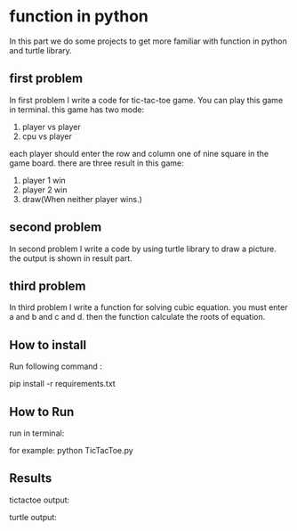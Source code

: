 
# function in python

In this part we do some projects to get more familiar with function in python and turtle library.


## first problem

In first problem I write a code for tic-tac-toe game.
You can play this game in terminal.
this game has two mode:
1. player vs player
2. cpu vs player

each player should enter the row and column one of nine square in the game board.
there are three result in this game:

1. player 1 win
2. player 2 win
3. draw(When neither player wins.)



## second problem

In second problem I write a code by using turtle library to draw a picture.
the output is shown in result part.

## third problem

In third problem I write a function for solving cubic equation.
you must enter a and b and c and d. then the function calculate the roots of equation.



## How to install
Run following command :

pip install -r requirements.txt


## How to Run

run in terminal:

for example: python TicTacToe.py

## Results

tictactoe output:




turtle output:














